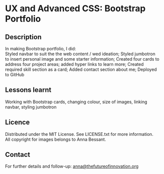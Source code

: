 # UX and Advanced CSS: Bootstrap Portfolio

## Description

In making Bootstrap portfolio, I did:  
Styled navbar to suit the the web content / wed ideation;
Styled jumbotron to insert personal image and some starter information;
Created four cards to address four project areas; added hyper links to learn more; 
Created required skill section as a card;
Added contact section about me; 
Deployed to GitHub


## Lessons learnt

Working with Bootstrap cards, changing colour, size of images, linking navbar, styling jumbotron 


## Licence

Distributed under the MIT License. See LICENSE.txt for more information.
All copyright for images belongs to Anna Bessant. 

## Contact

For further details and follow-up: anna@thefutureofinnovation.org 
